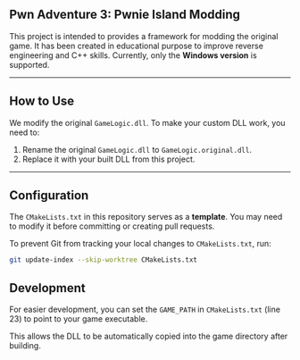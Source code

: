 ## Pwn Adventure 3: Pwnie Island Modding

This project is intended to provides a framework for modding the original game. It has been created in educational purpose to improve reverse engineering and C++ skills. Currently, only the **Windows version** is supported.

---

## How to Use

We modify the original `GameLogic.dll`. To make your custom DLL work, you need to:

1. Rename the original `GameLogic.dll` to `GameLogic.original.dll`.
2. Replace it with your built DLL from this project.

---

## Configuration

The `CMakeLists.txt` in this repository serves as a **template**. You may need to modify it before committing or creating pull requests.

To prevent Git from tracking your local changes to `CMakeLists.txt`, run:

```bash
git update-index --skip-worktree CMakeLists.txt
```

## Development

For easier development, you can set the `GAME_PATH` in `CMakeLists.txt` (line 23) to point to your game executable.

This allows the DLL to be automatically copied into the game directory after building.